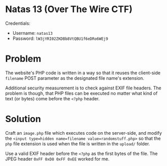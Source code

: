 
# Natas 13 (Over The Wire CTF)

Credentials:

- Username: `natas13`
- Password: `lW3jYRI02ZKDBb8VtQBU1f6eDRo6WEj9`


# Problem

The website's PHP code is written in a way so that it reuses
the client-side `filename` POST parameter as the designated
file name's extension.

Additional security measurement is to check against EXIF file
headers. The problem is though, that PHP files can be executed
no matter what kind of text (or bytes) come before the `<?php`
header.


# Solution

Craft an `image.php` file which executes code on the server-side,
and modify the `<input type=hidden name=filename value=randomstuff.php>`
so that the `php` file extension is used when the file is written
in the `upload/` folder.

Use a valid EXIF header before the `<?php` as the first bytes of the file.
The JPEG header `0xFF 0xD8 0xFF 0xEE` worked for me.

